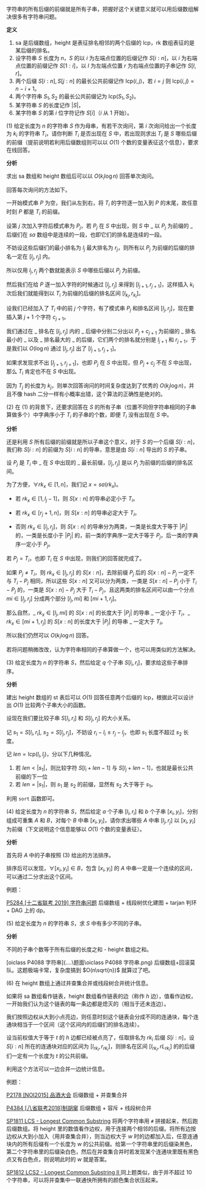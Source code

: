 字符串的所有后缀的前缀就是所有子串，把握好这个关键意义就可以用后缀数组解决很多有字符串问题。

**定义**

1. $\text{sa}$ 是后缀数组，$\text{height}$ 是表征排名相邻的两个后缀的 $\text{lcp}$，$\text{rk}$ 数组表征的是某后缀的排名。
2. 设字符串 $S$ 长度为 $n$，$S$ 的以 $i$ 为左端点位置的后缀记作 $S[i:n]$，以 $i$ 为右端点位置的前缀记作 $S[1:i]$，以 $l$ 为左端点位置 $r$ 为右端点位置的子串记作 $S[l,r]$。
3. 两个后缀 $S[i:n],S[j:n]$ 的最长公共前缀记作 $\text{lcp}(i,j)$，若 $i=j$ 则 $\text{lcp}(i,j)=n-i+1$。
4. 两个字符串 $S_1,S_2$ 的最长公共前缀记为 $\text{lcp}(S_1,S_2)$。
5. 某字符串 $S$ 的长度记作 $|S|$，
6. 某字符串 $S$ 的第 $i$ 位字符记作 $S[i]$（$i$ 从 $1$ 开始）。



$(1)$ 给定长度为 $n$ 的字符串 $S$ 作为母串，有若干次询问，第 $i$ 次询问给出一个长度为 $k_i$ 的字符串 $T_i$，请你判断 $T_i$ 是否出现在 $S$ 中，若出现则求出 $T_i$ 是 $S$ 哪些后缀的前缀（提前说明若利用后缀数组则可以以 $O(1)$ 个数的变量表征这个信息），要求在线回答。

**分析**

求出 $\text{sa}$ 数组和 $\text{height}$ 数组后可以以 $O(k_i\log n)$ 回答单次询问。

回答每次询问的方法如下。

一开始模式串 $P$ 为空，我们从左到右，将 $T_i$ 的字符逐一加入到 $P$ 的末尾，故任意时刻 $P$ 都是 $T_i$ 的前缀。

设第 $j$ 次加入字符后模式串为 $P_j$，若 $P_j$ 在 $S$ 中出现，则 $S$ 中 _ 以 $P_j$ 为前缀的 _ 后缀们在 $sa$ 数组中是连续的一段，也即它们的排名是连续的一段。

不妨设这些后缀们的最小排名为 $l_j$ 最大排名为 $r_j$，则所有以 $P_j$ 为前缀的后缀的排名一定在 $[l_j,r_j]$ 内。

所以仅用 $l_j,r_j$ 两个数就能表示 $S$ 中哪些后缀以 $P_j$ 为前缀。

然后我们在给 $P$ 逐一加入字符的时候通过 $[l_j,r_j]$ 来得到 $[l_{j+1},r_{j+1}]$，这样插入 $k_i$ 次后我们就能得到以 $T_i$ 为前缀的后缀的排名区间 $[l_{k_i},r_{k_i}]$。

设我们已经加入了 $T_i$ 中的前 $j$ 个字符，有了模式串 $P_j$ 和排名区间 $[l_j,r_j]$，现在要插入第 $j+1$ 个字符 $c_{j+1}$。

我们通过在 _ 排名在 $[l_j,r_j]$ 内的 _ 后缀中分别二分出以 $P_j+c_{j+1}$ 为前缀的 _ 排名最小的 _ 以及 _ 排名最大的 _ 的后缀，它们两个的排名就分别是 $l_{j+1}$ 和 $r_{j+1}$，于是我们以 $O(\log n)$ 通过 $[l_j,r_j]$ 出了 $[l_{j+1},r_{j+1}]$。

如果求发现求不出 $[l_{j+1},r_{j+1}]$，也即 $P_j$ 在 $S$ 中出现，但 $P_j+c_j$ 不在 $S$ 中出现，那么 $T_i$ 肯定也不在 $S$ 中出现。 

因为 $T_j$ 的长度为 $k_j$，则单次回答询问的时间复杂度达到了优秀的 $O(k_j\log n)$，并且不像 $\text{hash}$ 二分一样有小概率出错，这个算法的正确性是绝对的。



$(2)$ 在 $(1)$ 的背景下，还要求回答在 $S$ 的所有子串（位置不同但字符串相同的子串算做多个）中字典序小于 $T_i$ 的子串的个数，即便 $T_i$ 没有出现在 $S$ 中。

**分析**

还是利用 $S$ 所有后缀的前缀就是所以子串这个意义，对于 $S$ 的一个后缀 $S[i:n]$，我们称 $S[i:n]$ 的前缀为 $S[i:n]$ 的导串，意思是由 $S[i:n]$ 导出的 $S$ 的子串。

设 $P_j$ 是 $T_i$ 中 _ 在 $S$ 中出现的 _ 最长前缀，$[l_j,r_j]$ 是以 $P_j$ 为前缀的后缀的排名区间。

为了方便，$\forall rk_x\in[1,n]$，我们记 $x=sa(rk_x)$。

- 若 $rk_x\in[1,l_j-1]$，则 $S[x:n]$ 的导串必定小于 $T_i$。

- 若 $rk_x\in[r_j+1,n]$，则 $S[x:n]$ 的导串必定大于 $T_i$。

-  否则 $rk_x\in[l_j,r_j]$，则 $S[x:n]$ 的导串分为两类，一类是长度大于等于 $|P_j|$ 的，一类是长度小于 $|P_j|$ 的，前一类的字典序一定大于等于 $P_j$，后一类的字典序一定小于 $P_j$。

若 $P_j=T_i$，也即 $T_i$ 在 $S$ 中出现，则我们的回答就完成了。

如果 $P_j\neq T_i$，则 $rk_x\in[l_j,r_j]$ 的 $S[x:n]$，去除前缀 $P_j$ 后的 $S[x:n]-P_j$ 一定不与 $T_i-P_j$ 相同，所以这些 $S[x:n]$ 又可以分为两类，一类是 $S[x:n]-P_j$ 小于 $T_i-P_j$ 的，一类是 $S[x:n]-P_j$ 大于 $T_i-P_j$，且这两类的排名区间可以由一个分点 $mi\in[l_j,r_j]$ 分成两个部分 $[l_j,mi]$ 和 $[mi+1,r_j]$。

那么自然，_ $rk_x\in[l_j,mi]$ 的 $S[x:n]$ 的长度大于 $|P_j|$ 的导串 _ 一定小于 $T_i$，_ $rk_x\in[mi+1,r_j]$ 的 $S[x:n]$ 的长度大于 $|P_j|$ 的导串 _ 一定大于 $T_i$。

所以我们仍然可以 $O(k_i\log n)$ 回答。 

若将问题稍微改改，认为字符串相同的子串算做一个，也可以用类似的方法解决。



$(3)$ 给定长度为 $n$ 的字符串 $S$，然后给定 $q$ 个子串 $S[l_i,r_i]$，要求给这些子串排序。

**分析**

建出 $\text{height}$ 数组的 $\text{st}$ 表后可以 $O(1)$ 回答任意两个后缀的 $\text{lcp}$，根据此可以设计出 $O(1)$ 比较两个子串大小的函数。

设现在我们要比较子串 $S[l_i,r_i]$ 和 $S[l_j,r_j]$ 的大小关系。

记 $s_1=S[l_i,r_i],\ s_2=S[l_j,r_j]$，不妨设 $r_i-l_i\le r_j-l_j$，也即 $s_1$ 长度不超过 $s_2$ 长度。

记 $len=\text{lcp}(l_i,l_j)$，分以下几种情况。

1. 若 $len<|s_1|$，则比较字符 $S[l_i+len-1]$ 与 $S[l_j+len-1]$，也就是最长公共前缀的下一位
2. 若 $len=|s_1|$，则 $s_1$ 是 $s_2$ 的前缀，显然有 $s_2$ 大于等于 $s_1$。

利用 ```sort``` 函数即可。



$(4)$ 给定长度为 $n$ 的字符串 $S$，然后给定 $a$ 个子串 $[l_i,r_i]$ 和 $b$ 个子串 $[x_i,y_i]$，分别组成可重集 $A$ 和 $B$，对每个 $B$ 中串 $[x_i,y_i]$，请你求出哪些 $A$ 中串 $[l_j,r_j]$ 以 $[x_i,y_i]$ 为前缀（下文说明这个信息能够以 $O(1)$ 个数的变量表征）。

**分析**

首先将 $A$ 中的子串按照 $(3)$ 给出的方法排序。

排序后可以发现，$\forall [x_i,y_i]\in B$，包含 $[x_i,y_i]$ 的 $A$ 中串一定是一个连续的区间，可以通过二分求出这个区间。



例题：

[P5284 [十二省联考 2019] 字符串问题](https://www.luogu.com.cn/problem/P5284) 后缀数组 + 线段树优化建图 + $\text{tarjan}$ 判环 + $\text{DAG}$ 上的 $\text{dp}$。 



$(5)$ 给定长度为 $n$ 的字符串 $S$，求 $S$ 中有多少不同的子串。

**分析**

不同的子串个数等于所有后缀的长度之和 - $\text{height}$ 数组之和。

[oiclass P4088 字符串](..\..\题面\oiclass P4088 字符串.png) 后缀数组+回滚莫队。这题极端卡常，复杂度搞到 $O(n\sqrt{n})$ 就算过了吧。



$(6)$ 在 $\text{height}$ 数组上通过并查集合并或线段树合并统计信息。

如果将 $\text{sa}$ 数组看作链表，$\text{height}$ 数组看作链表的边（称作 $h$ 边），值看作边权，一开始我们认为这个链表的每一条边都是熄灭的（相当于还未连边）。

我们按照边权从大到小点亮边，则任意时刻这个链表会分成不同的连通块，每个连通块相当于一个区间（这个区间内的后缀们的排名连续）。

设当前权值大于等于 $t$ 的 $h$ 边都已经被点亮了，任取排名为 $rk_i$ 后缀 $S[i:n]$，设 $S[i:n]$ 所在的连通块对应的区间为 $[l_{rk_i},r_{rk_i}]$，则排名在区间 $[l_{rk_i},rL_{rk_i}]$ 的的后缀们一定有一个长度为 $t$ 的公共前缀。

利用这个方法可以一边合并一边统计信息。

例题：

[P2178 [NOI2015] 品酒大会](https://www.luogu.com.cn/problem/P2178) 后缀数组 + 并查集合并

[P4384 [八省联考2018]制胡窜](https://www.luogu.com.cn/problem/P4384) 后缀数组 + 容斥 + 线段树合并

[SP1811 LCS - Longest Common Substring](https://www.luogu.com.cn/problem/SP1811) 将两个字符串用 ```#``` 拼接起来，然后跑后缀数组。将 $\text{height}$ 里的数值看作边权，用于连接两个相邻的后缀。将所有边按边权从大到小加入（用并查集合并），则当边权大于 $w$ 时的边都加入后，任意连通块内的所有后缀有一个长度为 $w$ 的公共前缀。给第一个字符串里的后缀染黑色，第二个字符串里的后缀染白色，然后在并查集合并时若发现某个连通块里既有黑色点又有白色点，则说明此时的 $w$ 就是答案。

[SP1812 LCS2 - Longest Common Substring II ](https://www.luogu.com.cn/problem/SP1812) 同上题类似，由于并不超过 10 个字符串，可以将并查集中一联通快所拥有的颜色集合状压起来。





















